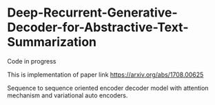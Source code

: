 # Deep-Recurrent-Generative-Decoder-for-Abstractive-Text-Summarization
Code in progress

This is implementation of paper link https://arxiv.org/abs/1708.00625

Sequence to sequence oriented encoder decoder model with attention mechanism and variational auto encoders.
